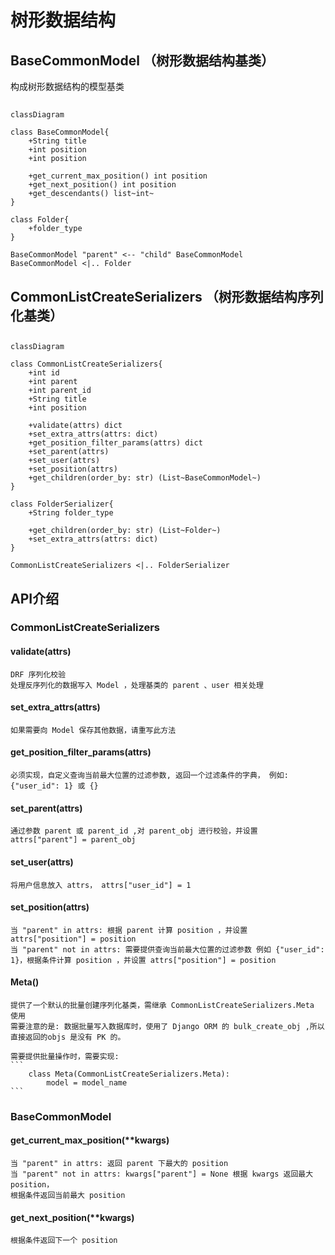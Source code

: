 # 树形数据结构

## BaseCommonModel （树形数据结构基类）

构成树形数据结构的模型基类

##   

```mermaid
classDiagram

class BaseCommonModel{
    +String title
    +int position
    +int position
    
    +get_current_max_position() int position
    +get_next_position() int position
    +get_descendants() list~int~
}

class Folder{
    +folder_type
}

BaseCommonModel "parent" <-- "child" BaseCommonModel
BaseCommonModel <|.. Folder

```

## CommonListCreateSerializers （树形数据结构序列化基类）

##   

```mermaid
classDiagram

class CommonListCreateSerializers{
    +int id
    +int parent
    +int parent_id
    +String title
    +int position
    
    +validate(attrs) dict
    +set_extra_attrs(attrs: dict)
    +get_position_filter_params(attrs) dict 
    +set_parent(attrs)
    +set_user(attrs)
    +set_position(attrs)
    +get_children(order_by: str) (List~BaseCommonModel~)
}

class FolderSerializer{
    +String folder_type 
  
    +get_children(order_by: str) (List~Folder~)
    +set_extra_attrs(attrs: dict)
}

CommonListCreateSerializers <|.. FolderSerializer

```

## API介绍

### CommonListCreateSerializers

#### validate(attrs)
    DRF 序列化校验
    处理反序列化的数据写入 Model ，处理基类的 parent 、user 相关处理

#### set_extra_attrs(attrs)
    如果需要向 Model 保存其他数据，请重写此方法

#### get_position_filter_params(attrs)
    必须实现，自定义查询当前最大位置的过滤参数, 返回一个过滤条件的字典， 例如: {"user_id": 1} 或 {}

#### set_parent(attrs)
    通过参数 parent 或 parent_id ,对 parent_obj 进行校验，并设置 attrs["parent"] = parent_obj

#### set_user(attrs)
    将用户信息放入 attrs， attrs["user_id"] = 1

#### set_position(attrs)
    当 "parent" in attrs: 根据 parent 计算 position ，并设置 attrs["position"] = position 
    当 "parent" not in attrs: 需要提供查询当前最大位置的过滤参数 例如 {"user_id": 1}，根据条件计算 position ，并设置 attrs["position"] = position 

#### Meta()
    提供了一个默认的批量创建序列化基类，需继承 CommonListCreateSerializers.Meta 使用
    需要注意的是: 数据批量写入数据库时，使用了 Django ORM 的 bulk_create_obj ,所以直接返回的objs 是没有 PK 的。

    需要提供批量操作时，需要实现:
    ```
        class Meta(CommonListCreateSerializers.Meta):
            model = model_name
    ```

### BaseCommonModel

#### get_current_max_position(**kwargs)
    当 "parent" in attrs: 返回 parent 下最大的 position
    当 "parent" not in attrs: kwargs["parent"] = None 根据 kwargs 返回最大 position，
    根据条件返回当前最大 position
    
#### get_next_position(**kwargs)
    根据条件返回下一个 position